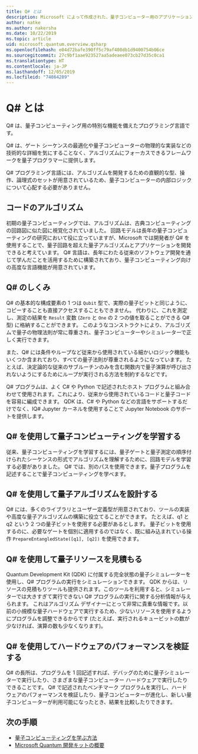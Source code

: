 ```yaml
---
title: Q# とは
description: Microsoft によって作成された、量子コンピューター用のアプリケーションを開発するためのプログラミング言語である Q# について説明します。
author: natke
ms.author: nakersha
ms.date: 10/22/2019
ms.topic: article
uid: microsoft.quantum.overview.qsharp
ms.openlocfilehash: e04d72bafe390ff5c79af408db1d9400754b06ce
ms.sourcegitcommit: 27c9bf1aae923527aa5adeaee073cb27d35c0ca1
ms.translationtype: HT
ms.contentlocale: ja-JP
ms.lasthandoff: 12/05/2019
ms.locfileid: "74864289"
---
```

# <a name="what-is-q"></a>Q# とは

Q# は、量子コンピューティング用の特別な機能を備えたプログラミング言語です。

Q# は、ゲート シーケンスの最適化や量子コンピューターの物理的な実装などの技術的な詳細を気にすることなく、アルゴリズムにフォーカスできるフレームワークを量子プログラマーに提供します。

Q# プログラミング言語には、アルゴリズムを開発するための直観的な型、操作、論理式のセットが用意されているため、量子コンピューターの内部ロジックについて心配する必要がありません。

## <a name="code-algorithms"></a>コードのアルゴリズム

初期の量子コンピューティングでは、アルゴリズムは、古典コンピューティングの回路図に似た図に視覚化されていました。  回路モデルは長年の量子コンピューティングの研究において役に立っていますが、Microsoft では開発者が Q# を使用することで、量子回路を超えた量子アルゴリズムとアプリケーションを開発できると考えています。 Q# 言語は、長年にわたる従来のソフトウェア開発を通じて学んだことを活用するために構築されており、量子コンピューティング向けの高度な言語機能が用意されています。

## <a name="how-does-q-work"></a>Q# のしくみ

Q# の基本的な構成要素の 1 つは `Qubit` 型で、実際の量子ビットと同じように、コピーすることも直接アクセスすることもできません。 代わりに、これを測定し、測定の結果を `Result` 変数 (`Zero` と `One` の 2 つの値を取ることができる Q# 型) に格納することができます。 このようなコンストラクトにより、アルゴリズムで量子の物理法則が常に尊重され、量子コンピューターやシミュレーターで正しく実行できます。

また、Q# には条件やループなど従来から使用されている細かいロジック機能もいくつか含まれており、すべての量子法則が尊重されるようになっています。 たとえば、決定論的な従来のサブルーチンのみを含む関数内で量子演算が呼び出されないようにするためにループが実行される方法を制約するなどです。

Q# プログラムは、よく C# や Python で記述されたホスト プログラムと組み合わせて使用されます。これにより、従来から使用されているコードと量子コードを容易に編成できます。 QDK は、C# や Python などの言語をサポートするだけでなく、IQ# Jupyter カーネルを使用することで Jupyter Notebook のサポートを提供します。

## <a name="use-q-to-learn-quantum-computing"></a>Q# を使用して量子コンピューティングを学習する

従来、量子コンピューティングを学習するには、量子ゲートと量子測定の順序付けられたシーケンスの形式でアルゴリズムを理解するために、回路モデルを学習する必要がありました。 Q# では、別のパスを使用できます。量子プログラムを記述することで量子コンピューティングを学べます。

## <a name="use-q-to-design-quantum-algorithms"></a>Q# を使用して量子アルゴリズムを設計する

Q# には、多くのライブラリとユーザー定義型が用意されており、ツールの実装や高度な量子アルゴリズムの構築に役立てることができます。 たとえば、q1 と q2 という 2 つの量子ビットを使用する必要があるとします。 量子ビットを使用するのに、必要なゲートを個別に適用するのではなく、既に組み込まれている操作 `PrepareEntangledState([q1], [q2])` を使用できます。

## <a name="use-q-to-estimate-quantum-resources"></a>Q# を使用して量子リソースを見積もる

Quantum Development Kit (QDK) に付属する完全状態の量子シミュレーターを使用し、Q# プログラムの実行をシミュレーションできます。  QDK からは、リソースの見積もりツールも提供されます。このツールを利用すると、シミュレーターでは大きすぎて実行できない Q# プログラムの実行に関する分析情報が与えられます。  これはアルゴリズム デザイナーにとって非常に貴重な情報です。以前の小規模な量子ハードウェアで実行するため、少ないリソースを使用するようにプログラムを調整できるからです (たとえば、実行されるキュービットの数が少なければ、演算の数も少なくなります)。

## <a name="use-q-to-validate-hardware-performance"></a>Q# を使用してハードウェアのパフォーマンスを検証する

Q# の長所は、プログラムを 1 回記述すれば、デバッグのために量子シミュレーターで実行したり、さまざまな量子コンピューター ハードウェアで実行したりできることです。  Q# で記述されたベンチマーク プログラムを実行し、ハードウェアのパフォーマンスを検証したり、量子コンピューターが進化し、新しい量子コンピューターが利用可能になったとき、結果を比較したりできます。  

## <a name="next-steps"></a>次の手順

* [量子コンピューティングを学ぶ方法](xref:microsoft.quantum.overview.learn)
* [Microsoft Quantum 開発キットの概要](xref:microsoft.quantum.welcome)
